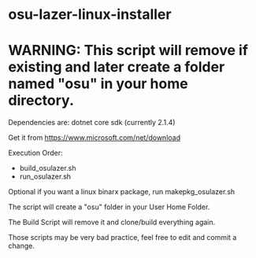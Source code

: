 # osu-lazer-linux-installer

# WARNING: This script will remove if existing and later create a folder named "osu" in your home directory.


Dependencies are: dotnet core sdk (currently 2.1.4)

Get it from https://www.microsoft.com/net/download

Execution Order:
- build_osulazer.sh
- run_osulazer.sh

Optional if you want a linux binarx package, run makepkg_osulazer.sh

The script will create a "osu" folder in your User Home Folder.

The Build Script will remove it and clone/build everything again.

Those scripts may be very bad practice, feel free to edit and commit a change.
